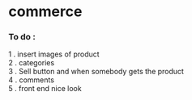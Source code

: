 # commerce

### To do :

1 . insert images of product <br>
2 . categories <br>
3 . Sell button and when somebody gets the product <br>
4 . comments <br> 
5 . front end nice look <br>
